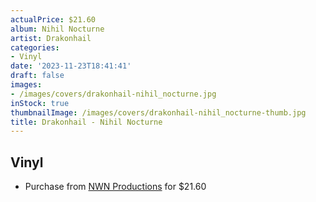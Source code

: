 ```yaml
---
actualPrice: $21.60
album: Nihil Nocturne
artist: Drakonhail
categories:
- Vinyl
date: '2023-11-23T18:41:41'
draft: false
images:
- /images/covers/drakonhail-nihil_nocturne.jpg
inStock: true
thumbnailImage: /images/covers/drakonhail-nihil_nocturne-thumb.jpg
title: Drakonhail - Nihil Nocturne
---
```


## Vinyl
* Purchase from [NWN Productions](http://shop.nwnprod.com/index.php?route=product/product&path=75&product_id=43719&sort=pd.name&order=ASC) for $21.60
